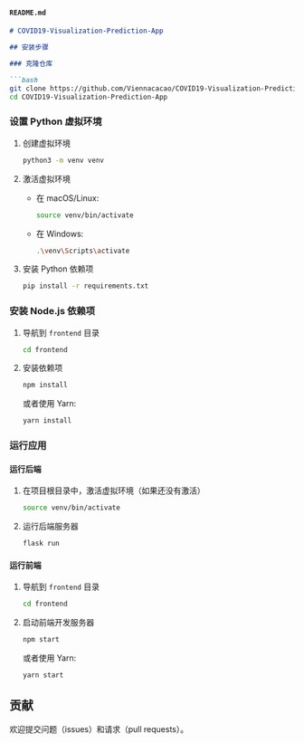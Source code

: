 ####  `README.md`

```markdown
# COVID19-Visualization-Prediction-App

## 安装步骤

### 克隆仓库

```bash
git clone https://github.com/Viennacacao/COVID19-Visualization-Prediction-App.git
cd COVID19-Visualization-Prediction-App
```

### 设置 Python 虚拟环境

1. 创建虚拟环境
   ```bash
   python3 -m venv venv
   ```

2. 激活虚拟环境

   - 在 macOS/Linux:
     ```bash
     source venv/bin/activate
     ```
   - 在 Windows:
     ```bash
     .\venv\Scripts\activate
     ```

3. 安装 Python 依赖项
   ```bash
   pip install -r requirements.txt
   ```

### 安装 Node.js 依赖项

1. 导航到 `frontend` 目录
   ```bash
   cd frontend
   ```

2. 安装依赖项
   ```bash
   npm install
   ```
   或者使用 Yarn:
   ```bash
   yarn install
   ```

### 运行应用

#### 运行后端

1. 在项目根目录中，激活虚拟环境（如果还没有激活）
   ```bash
   source venv/bin/activate
   ```
2. 运行后端服务器
   ```bash
   flask run
   ```

#### 运行前端

1. 导航到 `frontend` 目录
   ```bash
   cd frontend
   ```

2. 启动前端开发服务器
   ```bash
   npm start
   ```
   或者使用 Yarn:
   ```bash
   yarn start
   ```

## 贡献

欢迎提交问题（issues）和请求（pull requests）。
